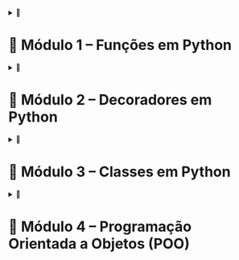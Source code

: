 <details>
<summary>🔹<h1> <strong> 📘 Módulo 1 – Funções em Python </strong></h1></summary>


<details>
<summary>🔹<h4> <strong>O que é uma função?</strong></h4></summary>

Uma função é um **bloco de código com um nome**, que você pode **chamar (executar)** sempre que quiser.  
Serve para **organizar o código**, **evitar repetição** e **facilitar a manutenção**.


### 📌 Exemplo didático:

```python
def somar(a, b):
    resultado = a + b
    return resultado
```

Essa função:

* Se chama `somar`
* Recebe dois parâmetros: `a` e `b`
* Retorna a soma dos dois

### 💡 Chamada:

```python
print(somar(10, 5))  # Saída: 15
```

</details>

<details>

<summary>🔹<h4> <strong> Base das Funções </strong></h4></summary>
    
<details>
<summary>🔹<h4> <strong> __Init e Self </strong></h4></summary>

<details>
<summary>🔹<h4> <strong> O que é Init e Self? </strong></h4></summary>
    
<details>
<summary>🔹<h4> <strong>🔧 `__init__` — Para que serve? </strong></h4></summary>

### ✅ **O que é:**

O `__init__` é um **método especial** das classes em Python. Ele é chamado **automaticamente toda vez que você cria um novo objeto** daquela classe.

### ✅ **Para que serve:**

* **Inicializar os dados do objeto**
* **Configurar o estado inicial** (atributos)
* É o **"construtor"** da classe (assim como em outras linguagens orientadas a objetos)

### 📌 Exemplo:

```python
class Pessoa:
    def __init__(self, nome, idade):
        self.nome = nome
        self.idade = idade
```

> Quando você faz:

```python
p1 = Pessoa("João", 30)
```

O Python **automaticamente chama**:

```python
Pessoa.__init__(p1, "João", 30)
```
</details>

<details>
<summary>🔹<h4> <strong> 👤 `self` — Para que serve? </strong></h4></summary>

### ✅ **O que é:**

O `self` representa a **instância atual** da classe — ou seja, **o próprio objeto** que está usando o método.

> É como dizer: “**esse objeto que estou usando agora**”.

### ✅ **Por que usar `self`?**

* Para **armazenar dados** dentro do objeto
* Para que **cada objeto tenha seus próprios dados**
* Para **acessar atributos e métodos** dentro da própria classe

### 📌 Exemplo:

```python
class Pessoa:
    def __init__(self, nome):
        self.nome = nome

    def falar(self):
        print(f"{self.nome} está falando.")
```

✔️ Aqui, `self.nome` **guarda o nome da pessoa dentro do próprio objeto**, e `falar()` acessa esse valor.
</details>
</details>

<details>
<summary>🔹<h4> <strong> 🤔 Por que preciso deles? </strong></h4></summary>

### 🔹 `__init__`: Porque você **quer que cada objeto comece com seus próprios valores.**

* Ex: um objeto `Cliente` começa com `nome`, `email`, `saldo`.
* Sem `__init__`, você teria que setar tudo **manualmente depois** da criação, o que não é prático.

### 🔹 `self`: Porque **você quer que cada objeto “lembre” de suas próprias informações**.

* Sem `self`, todos os objetos **compartilhariam os mesmos dados** — o que geralmente não é desejado.
</details>
<details>
<summary>🔹<h4> <strong>❓ Preciso sempre usar `__init__`? </strong></h4></summary>

**Não obrigatoriamente.**
Você só precisa do `__init__` **se quiser passar informações iniciais ao criar o objeto**.

### Exemplo sem `__init__`:

```python
class Animal:
    def emitir_som(self):
        print("Som!")
        
a = Animal()
a.emitir_som()
```

✔️ Isso funciona. Mas se você quiser que cada `Animal` tenha um nome diferente, aí você usaria `__init__`.

</details>


<details>
<summary>🔹<h4> <strong> ❓ Preciso sempre usar `self`? </strong></h4></summary>


**Sim, dentro de métodos comuns da classe.**

* O `self` é o **canal para acessar os dados do objeto**.
* Você **não precisa passá-lo na chamada** — o Python cuida disso internamente.

---
</details>

<details>
<summary>🔹<h4> <strong> ✅ Resumo final em forma de tabela </strong></h4></summary>

| Elemento   | O que é              | Para que serve                       | Obrigatório?                 |
| ---------- | -------------------- | ------------------------------------ | ---------------------------- |
| `__init__` | Construtor da classe | Inicializar dados da instância       | Não, mas muito útil          |
| `self`     | A instância atual    | Guardar e acessar os dados do objeto | Sim, em métodos de instância |

---
</details>

<details>
<summary>🔹<h4> <strong> 🧠 Analogia simples </strong></h4></summary>

> 💬 Pense que uma **classe** é uma **forma de bolo**, e um **objeto** é um **bolo real** feito com aquela forma.

* O `__init__` é o momento em que **você coloca os ingredientes e assa o bolo**.
* O `self` é o jeito que **cada bolo sabe seu sabor, tamanho, cobertura etc**.
* 
</details>

<details>
<summary>🔹<h4> <strong> 🧪 Exemplo real aplicado (finanças) </strong></h4></summary>

```python
class Transacao:
    def __init__(self, descricao, valor):
        self.descricao = descricao
        self.valor = valor

    def exibir(self):
        print(f"{self.descricao}: R${self.valor:.2f}")

t1 = Transacao("Compra de material", 150.75)
t2 = Transacao("Venda de produto", 300.00)

t1.exibir()  # Compra de material: R$150.75
t2.exibir()  # Venda de produto: R$300.00
```
</details>
</details>

<details> 
<summary>🔹<h4> <strong> 🧠 Args e Kwargs </strong></h4></summary>

<details> 
<summary>🔹<h4> <strong> ✅ O que são `*args` e `**kwargs`? </strong></h4></summary>

## `*args` (positional arguments - argumentos posicionais)

* Permite que **uma função receba vários argumentos em ordem**, sem saber antecipadamente quantos.
* Internamente, o Python transforma os argumentos em uma **tupla**.

## `**kwargs` (keyword arguments - argumentos nomeados)

* Permite que **uma função receba vários argumentos nomeados** (chave=valor).
* Internamente, o Python transforma os argumentos em um **dicionário**.


<summary>🔹<h4> <strong> 🧠 Estrutura interna </strong></h4></summary>

```python
def exemplo(a, *args, **kwargs):
    print("a:", a)
    print("args:", args)      # tupla
    print("kwargs:", kwargs)  # dicionário

exemplo(1, 2, 3, x=10, y=20)
```

### Saída:

```
a: 1
args: (2, 3)
kwargs: {'x': 10, 'y': 20}
```

* `a`: primeiro argumento obrigatório.
* `*args`: empacota 2 e 3 numa tupla.
* `**kwargs`: empacota x=10 e y=20 num dicionário.

---

# 🔄 Regras de ordem em funções

```python
def func(a, b=2, *args, c=3, **kwargs):
    pass
```

✅ Ordem recomendada:

```
parâmetros fixos ➜ padrão ➜ *args ➜ parâmetros com nome ➜ **kwargs
```
</details>
<details>
<summary>🔹<h4> <strong> 📦 Desempacotamento com `*` e `**` </strong></h4></summary>

Você também pode usar `*` e `**` para **desempacotar** valores em chamadas de funções.

### Exemplo com `*args`:

```python
valores = (4, 5)
def somar(a, b):
    return a + b

print(somar(*valores))  # Equivale a somar(4, 5)
```

### Exemplo com `**kwargs`:

```python
parametros = {"nome": "Ana", "idade": 28}
def exibir(nome, idade):
    print(f"{nome} tem {idade} anos")

exibir(**parametros)
```
</details>

<details>
<summary>🔹<h4> <strong> 💡 Aplicações reais </strong></h4></summary>

## 1. Função flexível em pipeline de análise de dados

```python
import pandas as pd

def carregar_dados(path, *args, **kwargs):
    return pd.read_csv(path, *args, **kwargs)

df = carregar_dados("vendas.csv", sep=";", encoding="utf-8", usecols=["produto", "valor"])
```

✔️ `*args` e `**kwargs` permitem passar qualquer parâmetro que o `read_csv()` aceite, tornando a função reutilizável.

---

## 2. Uso com classes

```python
class Produto:
    def __init__(self, nome, **kwargs):
        self.nome = nome
        self.preco = kwargs.get("preco", 0)
        self.estoque = kwargs.get("estoque", 0)

p = Produto("Notebook", preco=3500, estoque=5)
```

✔️ Permite adicionar **atributos extras** ao objeto sem alterar a assinatura do `__init__`.

---

## 3. Uso com decoradores

```python
def logar_execucao(func):
    def wrapper(*args, **kwargs):
        print(f"Executando: {func.__name__}")
        return func(*args, **kwargs)
    return wrapper

@logar_execucao
def multiplicar(a, b):
    return a * b

print(multiplicar(4, 5))
```

✔️ Decoradores **precisam aceitar qualquer função**, por isso usam `*args` e `**kwargs` para capturar qualquer assinatura.

---

## 4. Somar qualquer número de valores

```python
def somar_tudo(*args):
    return sum(args)

print(somar_tudo(1, 2, 3, 4, 5))  # 15
```

✔️ Você não precisa saber a quantidade de números de antemão.

---

## 5. Combinar ambos:

```python
def exemplo_completo(msg, *args, nivel="INFO", **kwargs):
    print(f"[{nivel}] {msg}")
    print("Args:", args)
    print("Kwargs:", kwargs)

exemplo_completo("Processo iniciado", 1, 2, 3, user="admin", retry=True)
```
</details>
<details>
<summary>🔹<h4> <strong>  📊 Aplicação em finanças </strong></h4></summary>

```python
def calcular_lucro(receita, custos_fixos, *custos_variaveis, **ajustes):
    total_variavel = sum(custos_variaveis)
    total_ajustes = sum(ajustes.values())
    return receita - custos_fixos - total_variavel - total_ajustes

lucro = calcular_lucro(
    receita=10000,
    custos_fixos=2000,
    500, 600, 700,   # *custos_variaveis
    bonus=300, impostos=400  # **ajustes
)
```
</details>
<details>
<summary>🔹<h4> <strong> ✅ Resumo </strong></h4></summary>

| Item       | Explicação                                          |
| ---------- | --------------------------------------------------- |
| `*args`    | Recebe múltiplos valores posicionais como tupla     |
| `**kwargs` | Recebe múltiplos valores nomeados como dicionário   |
| Usado em   | Funções, métodos, decoradores, e chamadas dinâmicas |
| Ideal para | Criar funções genéricas e reutilizáveis             |
</details>
</details>
</details>

<details>
<summary>🔹<h4> <strong> Por que usar funções? </strong></h4></summary>

Imagine que você precise calcular imposto sobre várias vendas:

```python
def calcular_imposto(valor, taxa=0.15):
    return valor * taxa
```

Chamadas:

```python
print(calcular_imposto(1000))      # 150
print(calcular_imposto(2000, 0.2)) # 400
```
</details>

<details>
<summary>🔹<h4> <strong> Tipos de argumentos </strong></h4></summary>

<details>
<summary>🔹<h4> <strong> Argumentos </strong></h4></summary>
    
```python
def exemplo(a, b=10, *args, **kwargs):
    pass
```

| Tipo       | Exemplo        | Explicação                    |
| ---------- | -------------- | ----------------------------- |
| `a`        | Obrigatório    | Precisa ser passado           |
| `b=10`     | Default        | Valor padrão                  |
| `*args`    | Vários valores | Tupla de valores extras       |
| `**kwargs` | Chave=valor    | Dicionário com pares nomeados |

</details>
<details>
<summary>🔹<h4> <strong> Funções lambda (anônimas) </strong></h4></summary>

```python
imposto = lambda valor: valor * 0.15
print(imposto(1000))  # 150.0
```

Boa para usar dentro de `.apply()` no pandas.
</details>

<details>
<summary>🔹<h4> <strong> Funções em análise de dados </strong></h4></summary>

Exemplo: aplicar imposto a uma coluna de DataFrame:

```python
import pandas as pd

df = pd.DataFrame({'venda': [100, 200, 300]})

def aplicar_imposto(valor):
    return valor * 0.15

df['imposto'] = df['venda'].apply(aplicar_imposto)
print(df)
```
</details>
</details>
</details>
</details>
</details>
</details>
</details>
<details>
    
<summary>🔹<h1> <strong> 🎁 Módulo 2 – Decoradores em Python </strong></h1></summary>
    
<details>
<summary>🔹<h4> <strong>  🧠 O que é um decorador? </strong></h4></summary>

> **Decorador é uma função que recebe outra função como argumento, faz algo com ela e retorna uma nova função.**

Você pode pensar nele como um **"embrulho"** em volta de uma função. Ele **adiciona funcionalidades extras** *sem modificar o código da função original*.

---

## 🎨 Analogia simples

Imagine que você tem um **bolo (função original)**. Um decorador seria como **cobertura de chocolate**: você não muda o bolo, só **adiciona algo extra por fora**.

---

## 🧪 Exemplo básico

```python
def meu_decorador(func):
    def wrapper():
        print("Executando antes da função...")
        func()
        print("Executando depois da função...")
    return wrapper

@meu_decorador
def minha_funcao():
    print("Sou a função principal.")

minha_funcao()
```

### 🧾 Saída:

```
Executando antes da função...
Sou a função principal.
Executando depois da função...
```

🔍 O `@meu_decorador` **envolve** `minha_funcao()` com código antes e depois. Isso é o básico de um decorador.

---
</details>

<details>
<summary>🔹<h4> <strong> 🛠 Como funciona internamente? </strong></h4></summary>

```python
# Estas duas formas são equivalentes:
@meu_decorador
def ola():
    print("Oi")

# É o mesmo que fazer:
def ola():
    print("Oi")

ola = meu_decorador(ola)
```
</details>

<details>
<summary>🔹<h4> <strong> ✅ Aplicações úteis de decoradores </strong></h4></summary>

1. **Log de execução**
2. **Controle de tempo de execução**
3. **Validação de argumentos**
4. **Autenticação**
5. **Cache de resultados**
6. **Medição de performance**
7. **Rate-limiting (limitar número de chamadas)**

---

## 🧪 Exemplo com `functools.wraps`

Se você quiser manter o nome e docstring da função original:

```python
from functools import wraps

def logar_execucao(func):
    @wraps(func)
    def wrapper(*args, **kwargs):
        print(f"Chamando {func.__name__} com args={args} kwargs={kwargs}")
        return func(*args, **kwargs)
    return wrapper

@logar_execucao
def soma(a, b):
    """Soma dois números"""
    return a + b

print(soma(2, 3))
```

</details>

<details>
<summary>🔹<h4> <strong>📦 Decoradores com argumentos </strong></h4></summary>

Você pode criar decoradores personalizados que aceitam parâmetros.

```python
def repetir(n):
    def decorador(func):
        def wrapper(*args, **kwargs):
            for _ in range(n):
                func(*args, **kwargs)
        return wrapper
    return decorador

@repetir(3)
def dizer_ola():
    print("Olá!")

dizer_ola()
```

</details>

<details>
<summary>🔹<h4> <strong> 🤖 Decoradores com funções lambda (exemplo comum no pandas) </strong></h4></summary>

```python
import pandas as pd

def log_dataframe(func):
    def wrapper(*args, **kwargs):
        print("🔍 Aplicando transformação no DataFrame...")
        resultado = func(*args, **kwargs)
        print("✅ Transformação concluída.")
        return resultado
    return wrapper

@log_dataframe
def transformar(df):
    return df[df["valor"] > 10]

df = pd.DataFrame({"valor": [5, 20, 15]})
novo_df = transformar(df)
```

---

## 🧬 Decoradores com métodos de classes

```python
def checar_login(func):
    def wrapper(self, *args, **kwargs):
        if not self.logado:
            print("⚠️ Acesso negado. Faça login.")
            return
        return func(self, *args, **kwargs)
    return wrapper

class Sistema:
    def __init__(self):
        self.logado = False

    def login(self):
        self.logado = True

    @checar_login
    def acessar_dados(self):
        print("📊 Dados confidenciais exibidos.")

app = Sistema()
app.acessar_dados()  # Não permite
app.login()
app.acessar_dados()  # Agora permite
```
</details>


<details>

<summary>🔹<h4> <strong>🧠 Decoradores Prontos</strong></h4></summary>

<details>
<summary>🔹<h4> <strong> 🎯 O que são Decoradores Prontos? </strong></h4></summary>

Decoradores prontos são **funções especiais do próprio Python** (ou de bibliotecas padrão como `functools`) que modificam o comportamento de funções ou métodos de forma elegante, sem mudar o corpo da função diretamente.

Você aplica com `@decorador`, logo acima da função ou método.

</details>


<details>
<summary>🔹<h4> <strong>🧠 Diferença entre funções e métodos decorados</strong></h4></summary>

| Tipo             | Uso com `@decorador` | Primeiro parâmetro |
| ---------------- | -------------------- | ------------------ |
| Função           | Sim                  | Nenhum             |
| Método de classe | Sim                  | `self` ou `cls`    |

---
</details>

<details>
<summary>🔹<h4> <strong> 📚 Decoradores prontos do Python</strong></h4></summary>

| Decorador       | Uso                                   |
| --------------- | ------------------------------------- |
| `@staticmethod` | Cria método estático                  |
| `@classmethod`  | Cria método de classe                 |
| `@property`     | Transforma método em atributo         |
| `@lru_cache`    | Cache de resultados (functools)       |
| `@wraps`        | Preserva metadados da função original |

---

## 🧠 Comparativo rápido

| Decorador       | Quando usar                                               | Acesso a `self` ou `cls`?  |
| --------------- | --------------------------------------------------------- | -------------------------- |
| `@staticmethod` | Funções independentes dentro da classe                    | ❌ Não usa `self` nem `cls` |
| `@classmethod`  | Métodos que alteram ou usam a **classe**, não a instância | ✅ Usa `cls`                |
| `@property`     | Expor métodos como atributos calculados                   | ✅ Usa `self`               |
| `@lru_cache`    | Otimizar funções caras (recursivas, repetitivas)          | ❌ Função pura              |
| `@wraps`        | Preservar metadados ao criar decoradores customizados     | ✅ Usado **em decoradores** |
</details>

<details>
<summary>🔹<h4> <strong> ✅ Decoradores mais comuns e para que servem </strong></h4></summary>

<details>
<summary>🔹<h4> <strong> 1. `@staticmethod` </strong></h4></summary>

### 📌 O que faz:

Cria um método **que pertence à classe**, mas **não precisa acessar atributos da instância (`self`) nem da classe (`cls`)**.

### 📎 Quando usar:

Quando o método **não depende de nenhum dado interno** da instância nem da classe, mas **conceitualmente faz sentido estar dentro da classe**.

### 🧠 Exemplo:

```python
class Conversor:
    @staticmethod
    def km_para_milhas(km):
        return km * 0.621371

print(Conversor.km_para_milhas(10))  # 6.21371
```

---
</details>
<details>
<summary>🔹<h4> <strong> 2. `@classmethod` </strong></h4></summary>

### 📌 O que faz:

Cria um método que recebe **a classe como primeiro parâmetro** (em vez de `self`, usa `cls`).

### 📎 Quando usar:

Quando você quer **modificar atributos da classe**, criar **fábricas de objetos**, ou usar a **classe como contexto**.

### 🧠 Exemplo:

```python
class Produto:
    imposto = 0.1

    def __init__(self, preco):
        self.preco = preco

    @classmethod
    def mudar_imposto(cls, novo_valor):
        cls.imposto = novo_valor

Produto.mudar_imposto(0.2)
print(Produto.imposto)  # 0.2
```

</details>

<details>
<summary>🔹<h4> <strong> 3. `@property` </strong></h4></summary>


### 📌 O que faz:

Transforma um **método** em um **atributo acessável diretamente**, sem parênteses.

### 📎 Quando usar:

Quando você quer **expor atributos calculados** como se fossem propriedades simples, melhorando a legibilidade.

### 🧠 Exemplo:

```python
class Retangulo:
    def __init__(self, largura, altura):
        self.largura = largura
        self.altura = altura

    @property
    def area(self):
        return self.largura * self.altura

r = Retangulo(5, 10)
print(r.area)  # 50 — parece atributo, mas é calculado
```
</details>

<details>
<summary>🔹<h4> <strong> 4. `@lru_cache` (do módulo `functools`) </strong></h4></summary>

### 📌 O que faz:

Guarda os resultados de chamadas anteriores da função (cache), acelerando funções **puras** (sem efeitos colaterais) que são chamadas com frequência.

> LRU = **Least Recently Used**: remove os menos usados quando o cache enche.

### 📎 Quando usar:

Em funções **recursivas ou caras computacionalmente**, como cálculos matemáticos pesados.

### 🧠 Exemplo:

```python
from functools import lru_cache

@lru_cache(maxsize=1000)
def fib(n):
    if n <= 1:
        return n
    return fib(n - 1) + fib(n - 2)

print(fib(30))  # Muito mais rápido que sem cache
```
</details>

<details>
<summary>🔹<h4> <strong>  5. `@wraps` (do módulo `functools`) </strong></h4></summary>

### 📌 O que faz:

Usado **dentro de um decorador personalizado**, para **preservar os metadados da função original** (nome, docstring etc.)

> Sem ele, a função decorada perde sua identidade.

### 📎 Quando usar:

Sempre que você cria um decorador personalizado.

### 🧠 Exemplo:

```python
from functools import wraps

def meu_decorador(func):
    @wraps(func)
    def wrapper(*args, **kwargs):
        print("Antes da função")
        resultado = func(*args, **kwargs)
        print("Depois da função")
        return resultado
    return wrapper

@meu_decorador
def saudacao():
    """Função que imprime uma saudação"""
    print("Olá!")

print(saudacao.__name__)     # saudacao
print(saudacao.__doc__)      # Função que imprime uma saudação
```

> Sem `@wraps`, o nome seria "wrapper" e a docstring seria `None`.
</details>
</details>

<details>
<summary>🔹<h4> <strong> 🧪 Exemplo com todos juntos </strong></h4></summary>

```python
from functools import lru_cache, wraps

class Exemplo:
    taxa = 1.1

    def __init__(self, valor):
        self.valor = valor

    @property
    def valor_com_taxa(self):
        return self.valor * Exemplo.taxa

    @classmethod
    def mudar_taxa(cls, nova):
        cls.taxa = nova

    @staticmethod
    def ajuda():
        return "Classe para aplicar taxa sobre valores"

@lru_cache
def calcular(n):
    if n < 2:
        return n
    return calcular(n-1) + calcular(n-2)
```

</details>
</details>

<details>
<summary>🔹<h4> <strong> 📊 Aplicação em análise de dados / finanças </strong></h4></summary>

### 🔄 Exemplo: Medir performance de uma função que processa DataFrame

```python
import time

def medir_tempo(func):
    def wrapper(*args, **kwargs):
        inicio = time.time()
        resultado = func(*args, **kwargs)
        fim = time.time()
        print(f"⏱ Tempo de execução: {fim - inicio:.4f} segundos")
        return resultado
    return wrapper

@medir_tempo
def simular_processamento(df):
    time.sleep(2)
    return df[df["lucro"] > 1000]

# Teste
import pandas as pd
df = pd.DataFrame({"lucro": [500, 2000, 1500]})
novo = simular_processamento(df)
```

</details>

<details>
<summary>🔹<h4> <strong>  ✅ Quando usar decoradores? </strong></h4></summary>

Use decoradores quando você quiser:

* **Reutilizar lógica comum** (log, validação, medição)
* **Separar responsabilidades** no código
* **Evitar repetição** com funções utilitárias

</details>  
</details>
</details>
</details>
<details>
    
<summary>🔹<h1> <strong> 🧱 Módulo 3 – Classes em Python </strong></h1></summary>

<details>
<summary>🔹<h4> <strong> 🧠 O que é uma classe? </strong></h4></summary>

<details>
<summary>🔹<h5> <strong> 🧠 Classe, explicação: </strong></h5></summary>
Uma classe é um molde para criar objetos.
Cada objeto tem atributos (dados) e métodos (comportamentos).

💬 Analogia:
*    A classe é a receita do bolo.

*    O objeto é o bolo feito a partir da receita.

*    Cada bolo pode ter recheio, tamanho e sabor diferentes (atributos), mas todos foram feitos pela mesma receita.
</details>
<details>
<summary>🔹<h5> <strong> 🧱 Estrutura de uma classe </strong></h5></summary>
```python
class NomeDaClasse:
    def __init__(self, parametros):
        self.atributo = valor

    def metodo(self):
        # ação
        pass
```

### 🔍 Partes da classe:

| Parte      | O que é                                                       |
| ---------- | ------------------------------------------------------------- |
| `class`    | Palavra-chave para criar uma classe                           |
| `__init__` | Método construtor, chamado quando um novo objeto é criado     |
| `self`     | Representa o próprio objeto (instância)                       |
| Atributos  | Variáveis ligadas ao objeto (`self.nome`, `self.preco`, etc.) |
| Métodos    | Funções dentro da classe, que usam ou modificam atributos     |

---
</details>
<details>
<strong><h5><summary>✅ Exemplo básico: Pessoa </strong></h5></summary>

```python
class Pessoa:
    def __init__(self, nome, idade):
        self.nome = nome
        self.idade = idade

    def apresentar(self):
        print(f"Olá, meu nome é {self.nome} e tenho {self.idade} anos.")

# Criando objetos
p1 = Pessoa("João", 30)
p2 = Pessoa("Ana", 25)

p1.apresentar()
p2.apresentar()
```

✔️ Cada `Pessoa` criada tem **seus próprios dados**, mas compartilha os mesmos **métodos**.

</details>

<details>
<summary>🔹<h5> <strong> Exemplo de classe que representa um produto: </strong></h5></summary>

```python
class Produto:
    def __init__(self, nome, preco):
        self.nome = nome
        self.preco = preco

    def aplicar_desconto(self, percentual):
        self.preco -= self.preco * percentual
```

### 🔍 Explicando:

* `__init__`: método especial chamado quando criamos o objeto
* `self`: referência ao próprio objeto
* `self.nome`, `self.preco`: atributos

### 🔧 Criando objetos:

```python
p1 = Produto("Notebook", 3000)
p1.aplicar_desconto(0.1)
print(p1.preco)  # 2700.0
```
</details>
</details>
<details>
    
<summary>🔹<h5> <strong> 🔁 Métodos da classe </strong></h5></summary>

<details>
<summary>🔹<h5> <strong> 🔁 Métodos </strong></h5></summary>

---

### 1. Método comum (usa `self`)

```python
def aumentar_idade(self):
    self.idade += 1
```

### 2. Método de classe (`@classmethod`, usa `cls`)

```python
@classmethod
def criar_bebe(cls, nome):
    return cls(nome, 0)
```

### 3. Método estático (`@staticmethod`, sem `self` ou `cls`)

```python
@staticmethod
def ano_atual():
    from datetime import datetime
    return datetime.now().year
```
---

</details>
</details>

<details>
<summary>🔹<h5> <strong> 🔐 Encapsulamento </strong></h5></summary>

---
    
### ➕ Atributos protegidos

```python
class Conta:
    def __init__(self, saldo):
        self.__saldo = saldo  # privado

    def ver_saldo(self):
        return self.__saldo
```

✔️ `__saldo` não pode ser acessado diretamente (proteção contra uso indevido).

---

# 👪 Herança

> Permite que uma classe **herde** atributos e métodos de outra classe.

```python
class Funcionario:
    def __init__(self, nome):
        self.nome = nome

    def trabalhar(self):
        print(f"{self.nome} está trabalhando...")

class Gerente(Funcionario):
    def aprovar(self):
        print(f"{self.nome} está aprovando relatórios.")
```

✔️ A classe `Gerente` pode **usar os métodos da classe `Funcionario`**, além de ter seus próprios.

---

# 🧬 Polimorfismo

> Permite que diferentes classes tenham **métodos com o mesmo nome**, mas **com comportamentos diferentes**.

```python
class Animal:
    def falar(self):
        print("Algum som...")

class Cachorro(Animal):
    def falar(self):
        print("Au au!")

class Gato(Animal):
    def falar(self):
        print("Miau!")

for a in [Cachorro(), Gato()]:
    a.falar()
```

---

# 📊 Exemplo real aplicado: Análise Financeira

```python
class CentroCusto:
    def __init__(self, nome, receita, custo):
        self.nome = nome
        self.receita = receita
        self.custo = custo

    def lucro(self):
        return self.receita - self.custo

    def margem(self):
        if self.receita == 0:
            return 0
        return self.lucro() / self.receita
```

### 🧪 Usando com dados:

```python
centros = [
    CentroCusto("TI", 10000, 7000),
    CentroCusto("RH", 8000, 4000)
]

for c in centros:
    print(f"{c.nome} | Lucro: {c.lucro()} | Margem: {c.margem():.2%}")
```

---
</details>

<details>
<summary>🔹<h5> <strong> Atributos vs Métodos </strong></h5></summary>

---

| Conceito | O que é                   | Exemplo                   |
| -------- | ------------------------- | ------------------------- |
| Atributo | Dado do objeto            | `self.nome`, `self.preco` |
| Método   | Função que atua no objeto | `.aplicar_desconto()`     |

---

</details>



<details>
<summary>🔹<h5> <strong> 📦 Resumo dos principais conceitos </strong></h5></summary>

---

| Conceito       | Explicação rápida                                      |
| -------------- | ------------------------------------------------------ |
| Classe         | Molde para criar objetos                               |
| Objeto         | Instância da classe, com atributos próprios            |
| `__init__`     | Inicializador chamado ao criar o objeto                |
| `self`         | Referência ao objeto atual                             |
| Atributo       | Dado associado ao objeto (`self.nome`)                 |
| Método         | Ação que o objeto pode realizar (`self.fazer()`)       |
| Encapsulamento | Esconde/Protege partes do objeto (`__privado`)         |
| Herança        | Uma classe herda de outra (`class A(B):`)              |
| Polimorfismo   | Métodos com o mesmo nome agem diferente em cada classe |
---
</details>

<details>
<summary>🔹<h5> <strong>  🧠 Quando usar classes? </strong></h5></summary>

Use classes quando:
---
* Seu projeto precisa representar **entidades complexas** (clientes, produtos, contas, relatórios).
* Você quer organizar código **por responsabilidade**.
* Deseja **reutilização, legibilidade e escalabilidade**.
* Está fazendo **análise orientada a dados ou objetos**.

---

</details>

<details>
<summary>🔹<h4> <strong> Classes em finanças </strong></h4></summary>

---

Classe que calcula margem de lucro:

```python
class Lucro:
    def __init__(self, receita, custo):
        self.receita = receita
        self.custo = custo

    def margem(self):
        return (self.receita - self.custo) / self.receita
```

Uso:

```python
lucro = Lucro(10000, 7000)
print(lucro.margem())  # 0.3 ou 30%
```

---

</details>
</details>


<details>    
<summary>🔹<h1> <strong> 🧭 Módulo 4 – Programação Orientada a Objetos (POO) </strong></h4></summary>
<details>
<summary>🔹<h4> <strong> 🧠 O que é Programação Orientada a Objetos? </strong></h4></summary>

A **Programação Orientada a Objetos (POO)** é um paradigma de programação que organiza o código em **"objetos"** — estruturas que **agrupam dados e comportamentos**.

> Em vez de pensar só em funções soltas e variáveis separadas, a POO permite representar entidades do mundo real como objetos que **guardam informações (atributos)** e **sabem o que fazer (métodos)**.

</details>

<details>
<summary>🔹<h4> <strong>🧱 Quais são os pilares da POO? </strong></h4></summary>

### 1. **Classe**

* É um **molde** ou **modelo** para criar objetos.
* Define os **atributos (dados)** e **métodos (funções)** que os objetos criados a partir dela terão.

### 2. **Objeto**

* É uma **instância de uma classe**.
* Cada objeto tem seus próprios valores e pode executar suas funções.

### 3. **Encapsulamento**

* Esconde os detalhes internos do funcionamento do objeto.
* Protege os dados, permitindo acesso controlado (por exemplo, com métodos `get` e `set`).

### 4. **Herança**

* Uma classe pode **herdar** características de outra.
* Permite **reutilização de código** e criação de estruturas mais flexíveis.

### 5. **Polimorfismo**

* Objetos diferentes podem **compartilhar o mesmo nome de método**, mas com **comportamentos diferentes**.
* Ex: um método `.calcular()` pode funcionar diferente em classes diferentes.

</details>

<details>
<summary>🔹<h4> <strong> 🧪 Exemplo simples de classe e objeto </strong></h4></summary>

```python
class ContaBancaria:
    def __init__(self, titular, saldo):
        self.titular = titular
        self.saldo = saldo

    def depositar(self, valor):
        self.saldo += valor

    def sacar(self, valor):
        if valor <= self.saldo:
            self.saldo -= valor
        else:
            print("Saldo insuficiente!")

    def exibir_saldo(self):
        print(f"Saldo de {self.titular}: R${self.saldo:.2f}")

# Criando um objeto (instância)
conta = ContaBancaria("Ana", 1000)
conta.depositar(500)
conta.sacar(200)
conta.exibir_saldo()  # Saldo de Ana: R$1300.00
```
</details>
<details>
<summary>🔹<h4> <strong> 🔐 Encapsulamento (com controle de acesso) </strong></h4></summary>

```python
class Produto:
    def __init__(self, nome, preco):
        self.nome = nome
        self.__preco = preco  # atributo privado

    def get_preco(self):
        return self.__preco

    def set_preco(self, novo_preco):
        if novo_preco >= 0:
            self.__preco = novo_preco
        else:
            print("Preço inválido!")

produto = Produto("Notebook", 3500)
print(produto.get_preco())  # 3500
produto.set_preco(-1000)    # Preço inválido!
```
</details>

<details>
<summary>🔹<h4> <strong> 🧬 Herança e polimorfismo </strong></h4></summary>

```python
class Funcionario:
    def __init__(self, nome):
        self.nome = nome

    def calcular_bonus(self):
        return 1000

class Gerente(Funcionario):
    def calcular_bonus(self):
        return 3000

class Vendedor(Funcionario):
    def calcular_bonus(self):
        return 2000

funcionarios = [Gerente("Carlos"), Vendedor("João")]

for f in funcionarios:
    print(f"{f.nome}: bônus de R${f.calcular_bonus()}")
```
</details>
<details>
<summary>🔹<h4> <strong>  📊 Exemplo aplicado à Análise de Dados / Finanças </strong></h4></summary>

Imagine que você trabalha com **controle de investimentos**.

### Criando uma estrutura orientada a objetos para ativos financeiros:

```python
class AtivoFinanceiro:
    def __init__(self, nome, tipo, valor_investido):
        self.nome = nome
        self.tipo = tipo
        self.valor_investido = valor_investido

    def calcular_retorno(self):
        raise NotImplementedError("Subclasse deve implementar este método.")

class Acoes(AtivoFinanceiro):
    def __init__(self, nome, valor_investido, cotacao_atual, cotacao_compra):
        super().__init__(nome, "Ação", valor_investido)
        self.cotacao_atual = cotacao_atual
        self.cotacao_compra = cotacao_compra

    def calcular_retorno(self):
        return (self.cotacao_atual - self.cotacao_compra) / self.cotacao_compra

class RendaFixa(AtivoFinanceiro):
    def __init__(self, nome, valor_investido, taxa_juros, tempo):
        super().__init__(nome, "Renda Fixa", valor_investido)
        self.taxa_juros = taxa_juros
        self.tempo = tempo

    def calcular_retorno(self):
        return self.valor_investido * (1 + self.taxa_juros) ** self.tempo - self.valor_investido

# Exemplo de uso
ativos = [
    Acoes("PETR4", 1000, cotacao_atual=32.00, cotacao_compra=25.00),
    RendaFixa("CDB Banco X", 5000, taxa_juros=0.12, tempo=2)
]

for ativo in ativos:
    print(f"{ativo.nome} ({ativo.tipo}): retorno = R${ativo.calcular_retorno():.2f}")
```
</details>
<details>
<summary>🔹<h4> <strong> 🧠 Por que usar POO na análise de dados? </strong></h4></summary>

1. **Organização do código**: agrupa dados e operações relacionadas em um só lugar.
2. **Reusabilidade**: você pode reaproveitar suas classes com outros dados.
3. **Escalabilidade**: facilita a manutenção e expansão do sistema.
4. **Modelagem de domínios**: você pode modelar **clientes, contratos, contas, fretes, produtos, relatórios** como objetos.

<details>
<summary>🔹<h4> <strong>  Pilares da POO </strong></h4></summary>

| Pilar              | Explicação                                   | Exemplo                           |
| ------------------ | -------------------------------------------- | --------------------------------- |
| **Abstração**      | Esconder complexidade                        | `.resumo()` sem saber os detalhes |
| **Encapsulamento** | Ocultar atributos internos                   | `self.__custo`                    |
| **Herança**        | Uma classe herda outra                       | `class Analista(Funcionario)`     |
| **Polimorfismo**   | Métodos com o mesmo nome funcionam diferente | `.calcular()` em várias classes   |
</details>

<details>
<summary>🔹<h4> <strong>  Exemplo real – Lucro por Centro de Custo com POO </strong></h4></summary>

```python
class CentroCusto:
    def __init__(self, nome, receita, custo):
        self.nome = nome
        self.receita = receita
        self.custo = custo

    def calcular_lucro(self):
        return self.receita - self.custo

    def margem(self):
        return self.calcular_lucro() / self.receita
```

### Vários centros:

```python
centros = [
    CentroCusto("TI", 10000, 7000),
    CentroCusto("RH", 8000, 3000),
    CentroCusto("Logística", 12000, 11000)
]

for c in centros:
    print(f"{c.nome} | Lucro: R${c.calcular_lucro()} | Margem: {c.margem():.1%}")
```
</details>
</details>
</details>
</details>
</details>
</details>
</details>
</details>
